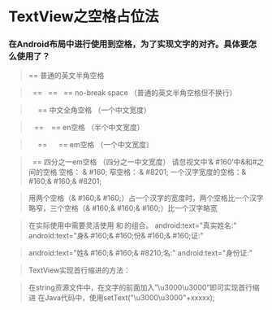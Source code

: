 # TextView之空格占位法

### 在Android布局中进行使用到空格，为了实现文字的对齐。具体要怎么使用了？

>&#32; == 普通的英文半角空格

>&#160; == &nbsp; == &#xA0; == no-break space （普通的英文半角空格但不换行）

>&#12288; == 中文全角空格 （一个中文宽度）

>&#8194; == &ensp; == en空格 （半个中文宽度）

>&#8195; == &emsp; == em空格 （一个中文宽度）

>&#8197; == 四分之一em空格 （四分之一中文宽度）
>请忽视文中‘& #160’中&和#之间的空格
>空格： & #160;
>窄空格： & #8201;
>一个汉字宽度的空格：& #160;& #160;& #8201;

>用两个空格（& #160;& #160;）占一个汉字的宽度时，两个空格比一个汉字略窄，三个空格（& #160;& #160;& #160;）比一个汉字略宽

>在实际使用中需要灵活使用 和 的组合。
>android:text="真实姓名:"
>android:text="身& #160;& #160;份& #160;& #160;证:"


>android:text="姓& #160;& #160;& #8210;名:"
>android:text="身份证:"


>TextView实现首行缩进的方法：

>在string资源文件中，在文字的前面加入”\u3000\u3000”即可实现首行缩进
>在Java代码中，使用setText("\u3000\u3000"+xxxxx);

